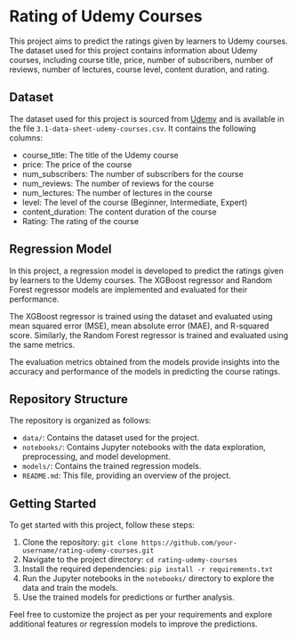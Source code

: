 # Rating of Udemy Courses

This project aims to predict the ratings given by learners to Udemy courses. The dataset used for this project contains information about Udemy courses, including course title, price, number of subscribers, number of reviews, number of lectures, course level, content duration, and rating.

## Dataset

The dataset used for this project is sourced from [Udemy](https://www.udemy.com/) and is available in the file `3.1-data-sheet-udemy-courses.csv`. It contains the following columns:

- course_title: The title of the Udemy course
- price: The price of the course
- num_subscribers: The number of subscribers for the course
- num_reviews: The number of reviews for the course
- num_lectures: The number of lectures in the course
- level: The level of the course (Beginner, Intermediate, Expert)
- content_duration: The content duration of the course
- Rating: The rating of the course

## Regression Model

In this project, a regression model is developed to predict the ratings given by learners to the Udemy courses. The XGBoost regressor and Random Forest regressor models are implemented and evaluated for their performance.

The XGBoost regressor is trained using the dataset and evaluated using mean squared error (MSE), mean absolute error (MAE), and R-squared score. Similarly, the Random Forest regressor is trained and evaluated using the same metrics.

The evaluation metrics obtained from the models provide insights into the accuracy and performance of the models in predicting the course ratings.

## Repository Structure

The repository is organized as follows:

- `data/`: Contains the dataset used for the project.
- `notebooks/`: Contains Jupyter notebooks with the data exploration, preprocessing, and model development.
- `models/`: Contains the trained regression models.
- `README.md`: This file, providing an overview of the project.

## Getting Started

To get started with this project, follow these steps:

1. Clone the repository: `git clone https://github.com/your-username/rating-udemy-courses.git`
2. Navigate to the project directory: `cd rating-udemy-courses`
3. Install the required dependencies: `pip install -r requirements.txt`
4. Run the Jupyter notebooks in the `notebooks/` directory to explore the data and train the models.
5. Use the trained models for predictions or further analysis.

Feel free to customize the project as per your requirements and explore additional features or regression models to improve the predictions.

